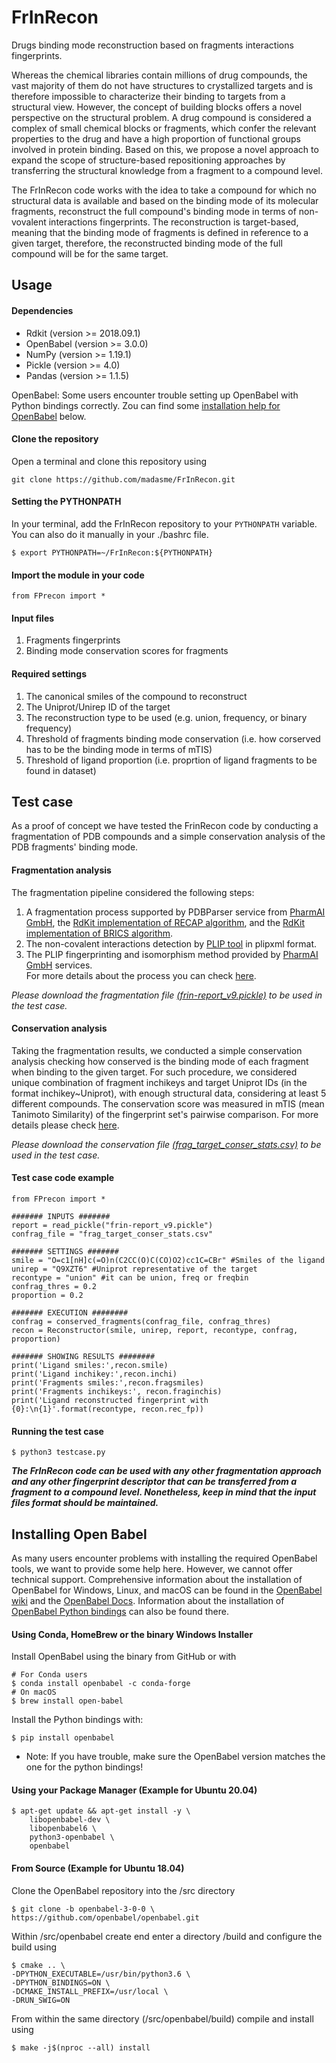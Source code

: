 # FrInRecon
Drugs binding mode reconstruction based on fragments interactions fingerprints.

Whereas the chemical libraries contain millions of drug compounds, the vast majority of them do not have structures to crystallized targets and is therefore impossible to characterize their binding to targets from a structural view. However, the concept of building blocks offers a novel perspective on the structural problem. A drug compound is considered a complex of small chemical blocks or fragments, which confer the relevant properties to the drug and have a high proportion of functional groups involved in protein binding. Based on this, we propose a novel approach to expand the scope of structure-based repositioning approaches by transferring the structural knowledge from a fragment to a compound level.

The FrInRecon code works with the idea to take a compound for which no structural data is available and based on the binding mode of its molecular fragments, reconstruct the full compound's binding mode in terms of non-vovalent interactions fingerprints. The reconstruction is target-based, meaning that the binding mode of fragments is defined in reference to a given target, therefore, the reconstructed binding mode of the full compound will be for the same target.

## Usage 
#### Dependencies
* Rdkit (version >= 2018.09.1)
* OpenBabel (version >= 3.0.0) 
* NumPy (version >= 1.19.1)
* Pickle (version >= 4.0)
* Pandas (version >= 1.1.5)

OpenBabel: Some users encounter trouble setting up OpenBabel with Python bindings correctly. Zou can find some [installation help for OpenBabel](#ob) below.

#### Clone the repository  
Open a terminal and clone this repository using
```
git clone https://github.com/madasme/FrInRecon.git
```

#### Setting the PYTHONPATH  
In your terminal, add the FrInRecon repository to your ```PYTHONPATH``` variable. You can also do it manually in your ./bashrc file.  
```
$ export PYTHONPATH=~/FrInRecon:${PYTHONPATH}
```
#### Import the module in your code
```
from FPrecon import *
```

#### Input files
1. Fragments fingerprints
2. Binding mode conservation scores for fragments

#### Required settings
1. The canonical smiles of the compound to reconstruct
2. The Uniprot/Unirep ID of the target 
3. The reconstruction type to be used (e.g. union, frequency, or binary frequency)
4. Threshold of fragments binding mode conservation (i.e. how corserved has to be the binding mode in terms of mTIS)
5. Threshold of ligand proportion (i.e. proprtion of ligand fragments to be found in dataset)

## Test case
As a proof of concept we have tested the FrinRecon code by conducting a fragmentation of PDB compounds and a simple conservation analysis of the PDB fragments' binding mode.  

#### Fragmentation analysis


The fragmentation pipeline considered the following steps:
1. A fragmentation process supported by PDBParser service from [PharmAI GmbH](https://www.pharm.ai/), the [RdKit implementation of RECAP algorithm](https://www.rdkit.org/docs/source/rdkit.Chem.Recap.html), and the [RdKit implementation of BRICS algorithm](https://www.rdkit.org/docs/source/rdkit.Chem.BRICS.html).
2. The non-covalent interactions detection by [PLIP tool](https://plip-tool.biotec.tu-dresden.de/plip-web/plip/index) in plipxml format. 
3. The PLIP fingerprinting and isomorphism method provided by [PharmAI GmbH](https://www.pharm.ai/) services.   
For more details about the process you can check [here](https://github.com/madasme/FrInRecon/blob/main/fragmentation.pdf).

*Please download the fragmentation file [(frin-report_v9.pickle)](https://sharing.crt-dresden.de/index.php/s/weEr9nAnScvJJMM/download) to be used in the test case.*

#### Conservation analysis
Taking the fragmentation results, we conducted a simple conservation analysis checking how conserved is the binding mode of each fragment when binding to the given target. For such procedure, we considered unique combination of fragment inchikeys and target Uniprot IDs (in the format inchikey~Uniprot), with enough structural data, considering at least 5 different compounds. The conservation score was measured in mTIS (mean Tanimoto Similarity) of the fingerprint set's pairwise comparison. For more details please check [here]().

*Please download the conservation file [(frag_target_conser_stats.csv)](https://sharing.crt-dresden.de/index.php/s/lG6v03nVYqR9lxL/download) to be used in the test case.* 

#### Test case code example
```
from FPrecon import *

####### INPUTS #######
report = read_pickle("frin-report_v9.pickle")
confrag_file = "frag_target_conser_stats.csv"

####### SETTINGS #######
smile = "O=c1[nH]c(=O)n(C2CC(O)C(CO)O2)cc1C=CBr" #Smiles of the ligand
unirep = "Q9XZT6" #Uniprot representative of the target
recontype = "union" #it can be union, freq or freqbin
confrag_thres = 0.2
proportion = 0.2

####### EXECUTION ########
confrag = conserved_fragments(confrag_file, confrag_thres)
recon = Reconstructor(smile, unirep, report, recontype, confrag, proportion)

####### SHOWING RESULTS ########
print('Ligand smiles:',recon.smile)
print('Ligand inchikey:',recon.inchi)
print('Fragments smiles:',recon.fragsmiles)
print('Fragments inchikeys:', recon.fraginchis)
print('Ligand reconstructed fingerprint with {0}:\n{1}'.format(recontype, recon.rec_fp))
```


#### Running the test case
```
$ python3 testcase.py 
```

***The FrInRecon code can be used with any other fragmentation approach and any other fingerprint descriptor that can be transferred from a fragment to a compound level. Nonetheless, keep in mind that the input files format should be maintained.***


## Installing Open Babel <a name="ob"></a>
As many users encounter problems with installing the required OpenBabel tools, we want to provide some help here. However, we cannot offer technical support. Comprehensive information about the installation of OpenBabel for Windows, Linux, and macOS can be found in the [OpenBabel wiki](http://openbabel.org/wiki/Category:Installation) and the [OpenBabel Docs](https://open-babel.readthedocs.io/en/latest/Installation/install.html). Information about the installation of [OpenBabel Python bindings](https://open-babel.readthedocs.io/en/latest/UseTheLibrary/PythonInstall.html) can also be found there.


#### Using Conda, HomeBrew or the binary Windows Installer
Install OpenBabel using the binary from GitHub or with
```
# For Conda users
$ conda install openbabel -c conda-forge
# On macOS
$ brew install open-babel
```
Install the Python bindings with:  
```
$ pip install openbabel
```

* Note: If you have trouble, make sure the OpenBabel version matches the one for the python bindings!

#### Using your Package Manager (Example for Ubuntu 20.04)
```
$ apt-get update && apt-get install -y \
    libopenbabel-dev \
    libopenbabel6 \
    python3-openbabel \
    openbabel
```

#### From Source (Example for Ubuntu 18.04)
Clone the OpenBabel repository into the /src directory
```
$ git clone -b openbabel-3-0-0 \
https://github.com/openbabel/openbabel.git
```
Within /src/openbabel create end enter a directory /build and configure the build using
```
$ cmake .. \
-DPYTHON_EXECUTABLE=/usr/bin/python3.6 \
-DPYTHON_BINDINGS=ON \
-DCMAKE_INSTALL_PREFIX=/usr/local \
-DRUN_SWIG=ON
```
From within the same directory (/src/openbabel/build) compile and install using
```
$ make -j$(nproc --all) install
```
